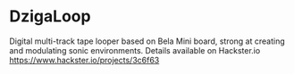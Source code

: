 # DzigaLoop
Digital multi-track tape looper based on Bela Mini board, strong at creating and modulating sonic environments.
Details available on Hackster.io
https://www.hackster.io/projects/3c6f63
